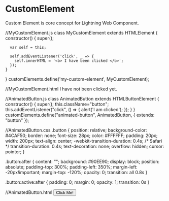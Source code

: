# CustomElement
Custom Element is core concept for Lightning Web Component. 

//MyCustomElement.js 
class MyCustomElement extends HTMLElement {
    constructor() {
      super();
  
      var self = this;
  
      self.addEventListener('click', _ => {
        self.innerHTML = '<b> I have been clicked </b>';
      });
    }
  }
  customElements.define('my-custom-element', MyCustomElement);
  
//MyCustomElement.html 
<my-custom-element>
    I have not been clicked yet.
</my-custom-element>
<script src="custom-element1.js"></script>

//AnimatedButton.js
class AnimatedButton extends HTMLButtonElement {
    constructor() {
      super();
      this.className="button";
      this.addEventListener("click", () => {
        alert('I am clicked');
      });
    }
  }
  customElements.define("animated-button", AnimatedButton, { extends: "button" });

//AnimatedButton.css
.button {
    position: relative;
    background-color: #4CAF50;
    border: none;
    font-size: 28px;
    color: #FFFFFF;
    padding: 20px;
    width: 200px;
    text-align: center;
    -webkit-transition-duration: 0.4s; /* Safari */
    transition-duration: 0.4s;
    text-decoration: none;
    overflow: hidden;
    cursor: pointer;
  }
  
  .button:after {
    content: "";
    background: #90EE90;
    display: block;
    position: absolute;
    padding-top: 300%;
    padding-left: 350%;
    margin-left: -20px!important;
    margin-top: -120%;
    opacity: 0;
    transition: all 0.8s
  }
  
  .button:active:after {
    padding: 0;
    margin: 0;
    opacity: 1;
    transition: 0s
  }
  
//AnimatedButton.html
<button is="animated-button">Click Me!</button>

<script src="AnimatedButton.js"></script>
<link href="AnimatedButton.css" rel="stylesheet">
